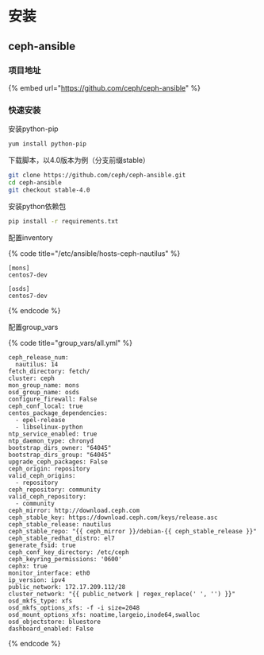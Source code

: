 # 安装

## ceph-ansible

### 项目地址

{% embed url="https://github.com/ceph/ceph-ansible" %}

### 快速安装

安装python-pip

```bash
yum install python-pip
```

下载脚本，以4.0版本为例（分支前缀stable）

```bash
git clone https://github.com/ceph/ceph-ansible.git
cd ceph-ansible
git checkout stable-4.0
```

安装python依赖包

```bash
pip install -r requirements.txt
```

配置inventory

{% code title="/etc/ansible/hosts-ceph-nautilus" %}
```text
[mons]
centos7-dev

[osds]
centos7-dev
```
{% endcode %}

配置group\_vars

{% code title="group\_vars/all.yml" %}
```text
ceph_release_num:
  nautilus: 14
fetch_directory: fetch/
cluster: ceph
mon_group_name: mons
osd_group_name: osds
configure_firewall: False
ceph_conf_local: true
centos_package_dependencies:
  - epel-release
  - libselinux-python
ntp_service_enabled: true
ntp_daemon_type: chronyd
bootstrap_dirs_owner: "64045"
bootstrap_dirs_group: "64045"
upgrade_ceph_packages: False
ceph_origin: repository
valid_ceph_origins:
  - repository
ceph_repository: community
valid_ceph_repository:
  - community
ceph_mirror: http://download.ceph.com
ceph_stable_key: https://download.ceph.com/keys/release.asc
ceph_stable_release: nautilus
ceph_stable_repo: "{{ ceph_mirror }}/debian-{{ ceph_stable_release }}"
ceph_stable_redhat_distro: el7
generate_fsid: true
ceph_conf_key_directory: /etc/ceph
ceph_keyring_permissions: '0600'
cephx: true
monitor_interface: eth0
ip_version: ipv4
public_network: 172.17.209.112/28
cluster_network: "{{ public_network | regex_replace(' ', '') }}"
osd_mkfs_type: xfs
osd_mkfs_options_xfs: -f -i size=2048
osd_mount_options_xfs: noatime,largeio,inode64,swalloc
osd_objectstore: bluestore
dashboard_enabled: False

```
{% endcode %}


